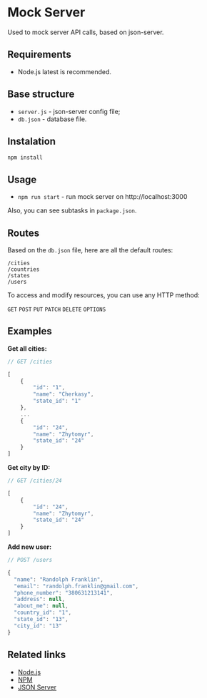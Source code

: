 # Mock Server

Used to mock server API calls, based on json-server.

## Requirements

* Node.js latest is recommended.

## Base structure

* `server.js` - json-server config file;
* `db.json` - database file.

## Instalation

`npm install`

## Usage

* `npm run start` - run mock server on http://localhost:3000

Also, you can see subtasks in `package.json`.

## Routes

Based on the `db.json` file, here are all the default routes:

```
/cities
/countries
/states
/users
```

To access and modify resources, you can use any HTTP method:
 
`GET` `POST` `PUT` `PATCH` `DELETE` `OPTIONS`

## Examples

**Get all cities:**

```javascript
// GET /cities

[
    {
        "id": "1",
        "name": "Cherkasy",
        "state_id": "1"
    },
    ...
    {
        "id": "24",
        "name": "Zhytomyr",
        "state_id": "24"
    }
]
```

**Get city by ID:**

```javascript
// GET /cities/24

[
    {
        "id": "24",
        "name": "Zhytomyr",
        "state_id": "24"
    }
]
```

**Add new user:**

```javascript
// POST /users

{
  "name": "Randolph Franklin",
  "email": "randolph.franklin@gmail.com",
  "phone_number": "380631213141",
  "address": null,
  "about_me": null,
  "country_id": "1",
  "state_id": "13",
  "city_id": "13"
}
```

## Related links

* [Node.js](https://nodejs.org/en/)
* [NPM](https://www.npmjs.com/)
* [JSON Server](https://github.com/typicode/json-server)
